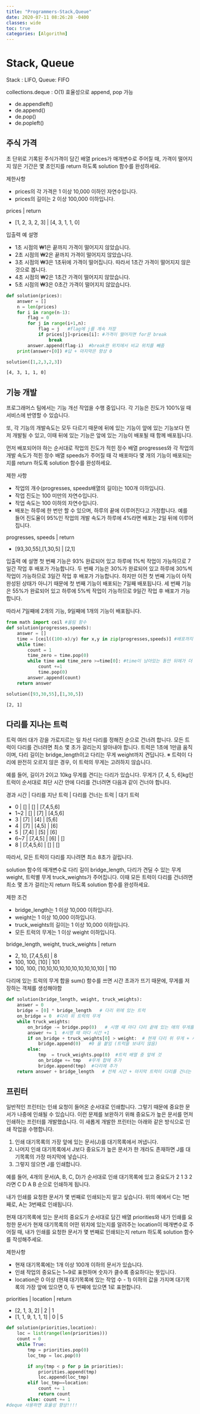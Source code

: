 ```yaml
---
title: "Programmers-Stack,Queue"
date: 2020-07-11 08:26:28 -0400
classes: wide
toc: true
categories: [Algorithm]
---
```


# Stack, Queue

Stack : LIFO, Queue: FIFO

collections.deque : O(1) 효율성으로 append, pop 가능
- de.appendleft()
- de.append()
- de.pop()
- de.popleft()

## 주식 가격

초 단위로 기록된 주식가격이 담긴 배열 prices가 매개변수로 주어질 때, 가격이 떨어지지 않은 기간은 몇 초인지를 return 하도록 solution 함수를 완성하세요. <br>

제한사항
- prices의 각 가격은 1 이상 10,000 이하인 자연수입니다.
- prices의 길이는 2 이상 100,000 이하입니다.

prices	|   return
- [1, 2, 3, 2, 3] |	[4, 3, 1, 1, 0]

입출력 예 설명
- 1초 시점의 ₩1은 끝까지 가격이 떨어지지 않았습니다.
- 2초 시점의 ₩2은 끝까지 가격이 떨어지지 않았습니다.
- 3초 시점의 ₩3은 1초뒤에 가격이 떨어집니다. 따라서 1초간 가격이 떨어지지 않은 것으로 봅니다.
- 4초 시점의 ₩2은 1초간 가격이 떨어지지 않았습니다.
- 5초 시점의 ₩3은 0초간 가격이 떨어지지 않았습니다.


```python
def solution(prices):
    answer = []
    n = len(prices)
    for i in range(n-1):
        flag = 0
        for j in range(i+1,n):
            flag = j   #flag에 j를 계속 저장
            if prices[j]<prices[i]: #가격이 떨어지면 for문 break
                break
        answer.append(flag-i)  #break한 위치에서 비교 위치를 빼줌
    print(answer+[0]) #답 + 마지막은 항상 0
```


```python
solution([1,2,3,2,3])
```

    [4, 3, 1, 1, 0]
    

## 기능 개발

프로그래머스 팀에서는 기능 개선 작업을 수행 중입니다. 각 기능은 진도가 100%일 때 서비스에 반영할 수 있습니다.

또, 각 기능의 개발속도는 모두 다르기 때문에 뒤에 있는 기능이 앞에 있는 기능보다 먼저 개발될 수 있고, 이때 뒤에 있는 기능은 앞에 있는 기능이 배포될 때 함께 배포됩니다.

먼저 배포되어야 하는 순서대로 작업의 진도가 적힌 정수 배열 progresses와 각 작업의 개발 속도가 적힌 정수 배열 speeds가 주어질 때 각 배포마다 몇 개의 기능이 배포되는지를 return 하도록 solution 함수를 완성하세요.

제한 사항
- 작업의 개수(progresses, speeds배열의 길이)는 100개 이하입니다.
- 작업 진도는 100 미만의 자연수입니다.
- 작업 속도는 100 이하의 자연수입니다.
- 배포는 하루에 한 번만 할 수 있으며, 하루의 끝에 이루어진다고 가정합니다. 예를 들어 진도율이 95%인 작업의 개발 속도가 하루에 4%라면 배포는 2일 뒤에 이루어집니다.

progresses,	speeds	|  return
- [93,30,55],[1,30,5]	|  [2,1]

입출력 예 설명
첫 번째 기능은 93% 완료되어 있고 하루에 1%씩 작업이 가능하므로 7일간 작업 후 배포가 가능합니다.
두 번째 기능은 30%가 완료되어 있고 하루에 30%씩 작업이 가능하므로 3일간 작업 후 배포가 가능합니다. 하지만 이전 첫 번째 기능이 아직 완성된 상태가 아니기 때문에 첫 번째 기능이 배포되는 7일째 배포됩니다.
세 번째 기능은 55%가 완료되어 있고 하루에 5%씩 작업이 가능하므로 9일간 작업 후 배포가 가능합니다.

따라서 7일째에 2개의 기능, 9일째에 1개의 기능이 배포됩니다.


```python
from math import ceil #올림 함수
def solution(progresses,speeds):
    answer = []
    time = [ceil((100-x)/y) for x,y in zip(progresses,speeds)] #배포까지 걸리는 기간
    while time:
        count = 1
        time_zero = time.pop(0)
        while time and time_zero >=time[0]: #time이 남아있는 동안 뒤에가 더 크면 count에 1 추가
            count +=1
            time.pop(0)
        answer.append(count)
    return answer
```


```python
solution([93,30,55],[1,30,5])
```




    [2, 1]



## 다리를 지나는 트럭

트럭 여러 대가 강을 가로지르는 일 차선 다리를 정해진 순으로 건너려 합니다. 모든 트럭이 다리를 건너려면 최소 몇 초가 걸리는지 알아내야 합니다. 트럭은 1초에 1만큼 움직이며, 다리 길이는 bridge_length이고 다리는 무게 weight까지 견딥니다.
※ 트럭이 다리에 완전히 오르지 않은 경우, 이 트럭의 무게는 고려하지 않습니다.

예를 들어, 길이가 2이고 10kg 무게를 견디는 다리가 있습니다. 무게가 [7, 4, 5, 6]kg인 트럭이 순서대로 최단 시간 안에 다리를 건너려면 다음과 같이 건너야 합니다.

경과 시간	|  다리를 지난 트럭	|  다리를 건너는 트럭	|  대기 트럭
- 0	 |  []	|  []	|  [7,4,5,6]
- 1~2	|  []	|  [7]	|  [4,5,6]
- 3	 | [7]	|  [4]	|  [5,6]
- 4	|  [7]	|  [4,5]	|  [6]
- 5	|  [7,4]	|  [5]	|  [6]
- 6~7	|  [7,4,5]	|  [6]	|  []
- 8	 |  [7,4,5,6]	|  []	|  []</ul>
따라서, 모든 트럭이 다리를 지나려면 최소 8초가 걸립니다.

solution 함수의 매개변수로 다리 길이 bridge_length, 다리가 견딜 수 있는 무게 weight, 트럭별 무게 truck_weights가 주어집니다. 이때 모든 트럭이 다리를 건너려면 최소 몇 초가 걸리는지 return 하도록 solution 함수를 완성하세요.

제한 조건
- bridge_length는 1 이상 10,000 이하입니다.
- weight는 1 이상 10,000 이하입니다.
- truck_weights의 길이는 1 이상 10,000 이하입니다.
- 모든 트럭의 무게는 1 이상 weight 이하입니다.

bridge_length, weight, truck_weights	|  return
- 2, 10, [7,4,5,6]  |	8
- 100, 100, [10]  |	101
- 100, 100, [10,10,10,10,10,10,10,10,10,10]	|  110

다리에 있는 트럭의 무게 합을 sum() 함수를 쓰면 시간 초과가 뜨기 때문에, 무게를 저장하는 객체를 생성해야함


```python
def solution(bridge_length, weight, truck_weights):
    answer = 0
    bridge = [0] * bridge_length   # 다리 위에 있는 트럭
    on_bridge = 0  #다리 위 트럭의 무게
    while truck_weights:
        on_bridge -= bridge.pop(0)   # 시행 때 마다 다리 끝에 있는 애의 무게를 빼줌
        answer += 1  #시행 때 마다 시간 +1
        if on_bridge + truck_weights[0] > weight:  # 현재 다리 위 무게 + 새로 올라갈 트럭 무게가 기준보다 높다면
            bridge.append(0)   #0 을 붙임 (트럭을 보내지 않음)
        else:
            tmp  = truck_weights.pop(0)  #트럭 배열 중 앞에 것
            on_bridge += tmp   #무게 합에 추가
            bridge.append(tmp)  #다리에 추가
    return answer + bridge_length   # 전체 시간 + 마지막 트럭이 다리를 건너는 시간
```

## 프린터

일반적인 프린터는 인쇄 요청이 들어온 순서대로 인쇄합니다. 그렇기 때문에 중요한 문서가 나중에 인쇄될 수 있습니다. 이런 문제를 보완하기 위해 중요도가 높은 문서를 먼저 인쇄하는 프린터를 개발했습니다. 이 새롭게 개발한 프린터는 아래와 같은 방식으로 인쇄 작업을 수행합니다.

1. 인쇄 대기목록의 가장 앞에 있는 문서(J)를 대기목록에서 꺼냅니다.
2. 나머지 인쇄 대기목록에서 J보다 중요도가 높은 문서가 한 개라도 존재하면 J를 대기목록의 가장 마지막에 넣습니다.
3. 그렇지 않으면 J를 인쇄합니다.


예를 들어, 4개의 문서(A, B, C, D)가 순서대로 인쇄 대기목록에 있고 중요도가 2 1 3 2 라면 C D A B 순으로 인쇄하게 됩니다.

내가 인쇄를 요청한 문서가 몇 번째로 인쇄되는지 알고 싶습니다. 위의 예에서 C는 1번째로, A는 3번째로 인쇄됩니다.

현재 대기목록에 있는 문서의 중요도가 순서대로 담긴 배열 priorities와 내가 인쇄를 요청한 문서가 현재 대기목록의 어떤 위치에 있는지를 알려주는 location이 매개변수로 주어질 때, 내가 인쇄를 요청한 문서가 몇 번째로 인쇄되는지 return 하도록 solution 함수를 작성해주세요.

제한사항
- 현재 대기목록에는 1개 이상 100개 이하의 문서가 있습니다.
- 인쇄 작업의 중요도는 1~9로 표현하며 숫자가 클수록 중요하다는 뜻입니다.
- location은 0 이상 (현재 대기목록에 있는 작업 수 - 1) 이하의 값을 가지며 대기목록의 가장 앞에 있으면 0, 두 번째에 있으면 1로 표현합니다.

priorities	|  location	|  return
- [2, 1, 3, 2] | 2	|  1
- [1, 1, 9, 1, 1, 1] |  0	|  5


```python
def solution(priorities,location):
    loc = list(range(len(priorities)))
    count = 0
    while True:
        tmp = priorities.pop(0)
        loc_tmp = loc.pop(0)

        if any(tmp < p for p in priorities):
            priorities.append(tmp)
            loc.append(loc_tmp)
        elif loc_tmp==location:
            count += 1
            return count
        else: count += 1
#deque 사용하면 효율성 향상!!!!
```
